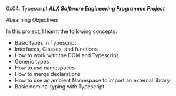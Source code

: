 0x04. Typescript
***ALX Software Engineering Programme Project***

#Learning Objectives

In this project, I learnt the following concepts:

- Basic types in Typescript
- Interfaces, Classes, and functions
- How to work with the DOM and Typescript
- Generic types
- How to use namespaces
- How to merge declarations
- How to use an ambient Namespace to import an external library
- Basic nominal typing with Typescript
